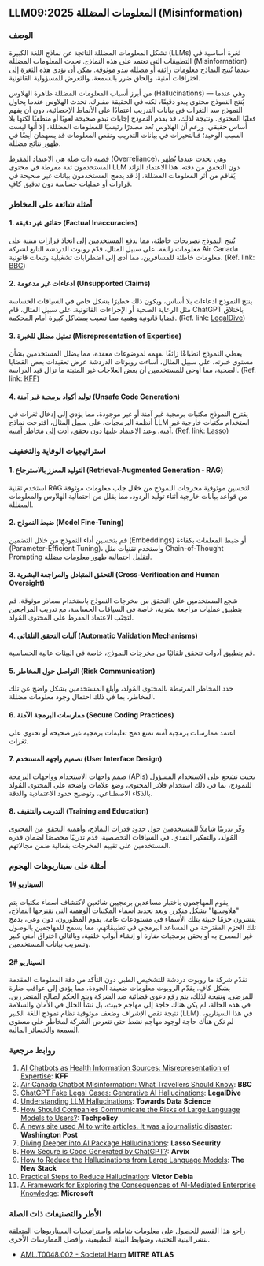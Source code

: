 ## LLM09:2025 المعلومات المضللة (Misinformation)

### الوصف 

تشكل المعلومات المضللة الناتجة عن نماذج اللغة الكبيرة (LLMs) ثغرة أساسية في التطبيقات التي تعتمد على هذه النماذج. تحدث المعلومات المضللة (Misinformation) عندما تُنتج النماذج معلومات زائفة أو مضللة تبدو موثوقة. يمكن أن تؤدي هذه الثغرة إلى اختراقات أمنية، وإلحاق ضرر بالسمعة، والتعرض للمسؤولية القانونية.

من أبرز أسباب المعلومات المضللة ظاهرة الهلاوس (Hallucinations) — وهي عندما يُنتج النموذج محتوى يبدو دقيقًا، لكنه في الحقيقة مفبرك. تحدث الهلاوس عندما يحاول النموذج سد الثغرات في بيانات التدريب اعتمادًا على الأنماط الإحصائية، دون أن يفهم فعليًا المحتوى. ونتيجة لذلك، قد يقدم النموذج إجابات تبدو صحيحة لغويًا أو منطقيًا لكنها بلا أساس حقيقي. ورغم أن الهلاوس تُعد مصدرًا رئيسيًا للمعلومات المضللة، إلا أنها ليست السبب الوحيد؛ فـالتحيزات في بيانات التدريب ونقص المعلومات قد يسهمان أيضًا في ظهور نتائج مضللة.

قضية ذات صلة هي الاعتماد المفرط (Overreliance)، وهي تحدث عندما يُظهر المستخدمون ثقة مفرطة في محتوى LLM دون التحقق من دقته. هذا الاعتماد الزائد يُفاقم من أثر المعلومات المضللة، إذ قد يدمج المستخدمون بيانات غير صحيحة في قرارات أو عمليات حساسة دون تدقيق كافٍ.

### أمثلة شائعة على المخاطر

#### 1. حقائق غير دقيقة (Factual Inaccuracies)
  يُنتج النموذج تصريحات خاطئة، مما يدفع المستخدمين إلى اتخاذ قرارات مبنية على معلومات زائفة. على سبيل المثال، قدّم روبوت الدردشة التابع لشركة Air Canada معلومات خاطئة للمسافرين، مما أدى إلى اضطرابات تشغيلية وتبعات قانونية.
  (Ref. link: [BBC](https://www.bbc.com/travel/article/20240222-air-canada-chatbot-misinformation-what-travellers-should-know))
#### 2. ادعاءات غير مدعومة (Unsupported Claims)
  ينتج النموذج ادعاءات بلا أساس، ويكون ذلك خطيرًا بشكل خاص في السياقات الحساسة مثل الرعاية الصحية أو الإجراءات القانونية. على سبيل المثال، قام ChatGPT باختلاق قضايا قانونية وهمية مما تسبب بمشاكل كبيرة أمام المحكمة.
  (Ref. link: [LegalDive](https://www.legaldive.com/news/chatgpt-fake-legal-cases-generative-ai-hallucinations/651557/))
#### 3. تمثيل مضلل للخبرة (Misrepresentation of Expertise)
  يعطي النموذج انطباعًا زائفًا بفهمه لموضوعات معقدة، مما يضلل المستخدمين بشأن مستوى خبرته. على سبيل المثال، أساءت روبوتات الدردشة عرض تعقيدات بعض القضايا الصحية، مما أوحى للمستخدمين أن بعض العلاجات غير المثبتة ما تزال قيد الدراسة.
  (Ref. link: [KFF](https://www.kff.org/health-misinformation-monitor/volume-05/))
#### 4. توليد أكواد برمجية غير آمنة (Unsafe Code Generation)
  يقترح النموذج مكتبات برمجية غير آمنة أو غير موجودة، مما يؤدي إلى إدخال ثغرات في أنظمة البرمجيات. على سبيل المثال، اقترحت نماذج LLM استخدام مكتبات خارجية غير آمنة، وعند الاعتماد عليها دون تحقق، أدت إلى مخاطر أمنية.
  (Ref. link: [Lasso](https://www.lasso.security/blog/ai-package-hallucinations))

### استراتيجيات الوقاية والتخفيف

#### 1. التوليد المعزز بالاسترجاع (Retrieval-Augmented Generation - RAG)
  استخدم تقنية RAG لتحسين موثوقية مخرجات النموذج من خلال جلب معلومات موثوقة من قواعد بيانات خارجية أثناء توليد الردود، مما يقلل من احتمالية الهلاوس والمعلومات المضللة.
#### 2. ضبط النموذج (Model Fine-Tuning)
  قم بتحسين أداء النموذج من خلال التضمين (Embeddings) أو ضبط المعلمات بكفاءة (Parameter-Efficient Tuning)، واستخدم تقنيات مثل Chain-of-Thought Prompting لتقليل احتمالية ظهور معلومات مضللة.
#### 3. التحقق المتبادل والمراجعة البشرية (Cross-Verification and Human Oversight)
  شجع المستخدمين على التحقق من مخرجات النموذج باستخدام مصادر موثوقة. قم بتطبيق عمليات مراجعة بشرية، خاصة في السياقات الحساسة، مع تدريب المراجعين لتجنّب الاعتماد المفرط على المحتوى المُولد.
#### 4. آليات التحقق التلقائي (Automatic Validation Mechanisms)
  قم بتطبيق أدوات تتحقق تلقائيًا من مخرجات النموذج، خاصة في البيئات عالية الحساسية.
#### 5. التواصل حول المخاطر (Risk Communication)
  حدد المخاطر المرتبطة بالمحتوى المُولد، وأبلغ المستخدمين بشكل واضح عن تلك المخاطر، بما في ذلك احتمال وجود معلومات مضللة.
#### 6. ممارسات البرمجة الآمنة (Secure Coding Practices)
  اعتمد ممارسات برمجية آمنة تمنع دمج تعليمات برمجية غير صحيحة أو تحتوي على ثغرات.
#### 7. تصميم واجهة المستخدم (User Interface Design)
  صمم واجهات الاستخدام وواجهات البرمجة (APIs) بحيث تشجع على الاستخدام المسؤول للنموذج، بما في ذلك استخدام فلاتر المحتوى، وضع علامات واضحة على المحتوى المُولد بالذكاء الاصطناعي، وتوضيح حدود الاعتمادية والدقة.
#### 8. التدريب والتثقيف (Training and Education)
  وفّر تدريبًا شاملاً للمستخدمين حول حدود قدرات النماذج، وأهمية التحقق من المحتوى المُولد، والتفكير النقدي. في السياقات التخصصية، قدم تدريبًا مخصصًا لضمان قدرة المستخدمين على تقييم المخرجات بفعالية ضمن مجالاتهم.

### أمثلة على سيناريوهات الهجوم

#### السيناريو  #1
  يقوم المهاجمون باختبار مساعدين برمجيين شائعين لاكتشاف أسماء مكتبات يتم "هلاوستها" بشكل متكرر. وبعد تحديد أسماء المكتبات الوهمية التي تقترحها النماذج، ينشرون حزمًا خبيثة بتلك الأسماء في مستودعات عامة. يقوم المطورون، دون وعي، بدمج تلك الحزم المقترحة من المساعد البرمجي في تطبيقاتهم، مما يسمح للمهاجمين بالوصول غير المصرح به أو بحقن برمجيات ضارة أو إنشاء أبواب خلفية، وبالتالي اختراق أمني كبير وتسريب بيانات المستخدمين.
#### السيناريو  #2
  تقدّم شركة ما روبوت دردشة للتشخيص الطبي دون التأكد من دقة المعلومات المقدمة بشكل كافٍ. يقدّم الروبوت معلومات ضعيفة الجودة، مما يؤدي إلى عواقب ضارة للمرضى. ونتيجة لذلك، يتم رفع دعوى قضائية ضد الشركة ويتم الحكم لصالح المتضررين. في هذه الحالة، لم يكن هناك حاجة إلى مهاجم خبيث، بل نشأ الخلل في الأمان والسلامة نتيجة نقص الإشراف وضعف موثوقية نظام نموذج اللغة الكبير (LLM). في هذا السيناريو، لم تكن هناك حاجة لوجود مهاجم نشط حتى تتعرض الشركة لمخاطر على مستوى السمعة والخسائر المالية.

### روابط مرجعية

1. [AI Chatbots as Health Information Sources: Misrepresentation of Expertise](https://www.kff.org/health-misinformation-monitor/volume-05/): **KFF**
2. [Air Canada Chatbot Misinformation: What Travellers Should Know](https://www.bbc.com/travel/article/20240222-air-canada-chatbot-misinformation-what-travellers-should-know): **BBC**
3. [ChatGPT Fake Legal Cases: Generative AI Hallucinations](https://www.legaldive.com/news/chatgpt-fake-legal-cases-generative-ai-hallucinations/651557/): **LegalDive**
4. [Understanding LLM Hallucinations](https://towardsdatascience.com/llm-hallucinations-ec831dcd7786): **Towards Data Science**
5. [How Should Companies Communicate the Risks of Large Language Models to Users?](https://techpolicy.press/how-should-companies-communicate-the-risks-of-large-language-models-to-users/): **Techpolicy**
6. [A news site used AI to write articles. It was a journalistic disaster](https://www.washingtonpost.com/media/2023/01/17/cnet-ai-articles-journalism-corrections/): **Washington Post**
7. [Diving Deeper into AI Package Hallucinations](https://www.lasso.security/blog/ai-package-hallucinations): **Lasso Security**
8. [How Secure is Code Generated by ChatGPT?](https://arxiv.org/abs/2304.09655): **Arvix**
9. [How to Reduce the Hallucinations from Large Language Models](https://thenewstack.io/how-to-reduce-the-hallucinations-from-large-language-models/): **The New Stack**
10. [Practical Steps to Reduce Hallucination](https://newsletter.victordibia.com/p/practical-steps-to-reduce-hallucination): **Victor Debia**
11. [A Framework for Exploring the Consequences of AI-Mediated Enterprise Knowledge](https://www.microsoft.com/en-us/research/publication/a-framework-for-exploring-the-consequences-of-ai-mediated-enterprise-knowledge-access-and-identifying-risks-to-workers/): **Microsoft**

### الأطر والتصنيفات ذات الصلة

راجع هذا القسم للحصول على معلومات شاملة، واستراتيجيات السيناريوهات المتعلقة بنشر البنية التحتية، وضوابط البيئة التطبيقية، وأفضل الممارسات الأخرى.

- [AML.T0048.002 - Societal Harm](https://atlas.mitre.org/techniques/AML.T0048) **MITRE ATLAS**
